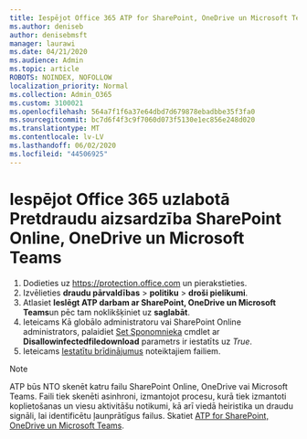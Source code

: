 ```yaml
---
title: Iespējot Office 365 ATP for SharePoint, OneDrive un Microsoft Teams
ms.author: deniseb
author: denisebmsft
manager: laurawi
ms.date: 04/21/2020
ms.audience: Admin
ms.topic: article
ROBOTS: NOINDEX, NOFOLLOW
localization_priority: Normal
ms.collection: Admin_O365
ms.custom: 3100021
ms.openlocfilehash: 564a7f1f6a37e64dbd7d679878ebadbbe35f3fa0
ms.sourcegitcommit: bc7d6f4f3c9f7060d073f5130e1ec856e248d020
ms.translationtype: MT
ms.contentlocale: lv-LV
ms.lasthandoff: 06/02/2020
ms.locfileid: "44506925"
---
```

# <a name="enable-office-365-advanced-threat-protection-for-sharepoint-online-onedrive-and-microsoft-teams"></a>Iespējot Office 365 uzlabotā Pretdraudu aizsardzība SharePoint Online, OneDrive un Microsoft Teams

1. Dodieties uz https://protection.office.com un pierakstieties.
2. Izvēlieties **draudu pārvaldības**  >  **politiku**  >  **droši pielikumi**.
3. Atlasiet **Ieslēgt ATP darbam ar SharePoint, OneDrive un Microsoft Teams**un pēc tam noklikšķiniet uz **saglabāt**.
4. Ieteicams Kā globālo administratoru vai SharePoint Online administrators, palaidiet [Set Sponomnieka](https://docs.microsoft.com/powershell/module/sharepoint-online/Set-SPOTenant?view=sharepoint-ps) cmdlet ar **Disallowinfectedfiledownload** parametrs ir iestatīts uz *True*.
5. Ieteicams [Iestatītu brīdinājumus](https://docs.microsoft.com/microsoft-365/security/office-365-security/turn-on-atp-for-spo-odb-and-teams#set-up-alerts-for-detected-files) noteiktajiem failiem.

> [!NOTE]
> ATP būs NTO skenēt katru failu SharePoint Online, OneDrive vai Microsoft Teams. Faili tiek skenēti asinhroni, izmantojot procesu, kurā tiek izmantoti koplietošanas un viesu aktivitāšu notikumi, kā arī viedā heiristika un draudu signāli, lai identificētu ļaunprātīgus failus. Skatiet [ATP for SharePoint, OneDrive un Microsoft Teams](https://docs.microsoft.com/microsoft-365/security/office-365-security/atp-for-spo-odb-and-teams).
